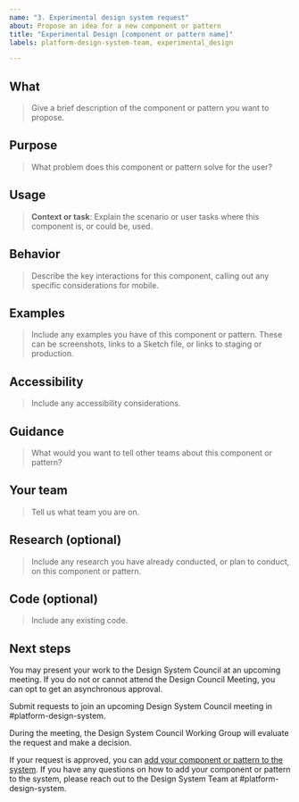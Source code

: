 ```yaml
---
name: "3. Experimental design system request"
about: Propose an idea for a new component or pattern
title: "Experimental Design [component or pattern name]"
labels: platform-design-system-team, experimental_design

---
```


## What

> Give a brief description of the component or pattern you want to propose.

## Purpose

> What problem does this component or pattern solve for the user?

## Usage

> **Context or task**: Explain the scenario or user tasks where this component is, or could be, used.

## Behavior

> Describe the key interactions for this component, calling out any specific considerations for mobile.

## Examples

> Include any examples you have of this component or pattern. These can be screenshots, links to a Sketch file, or links to staging or production.

## Accessibility

> Include any accessibility considerations.

## Guidance

> What would you want to tell other teams about this component or pattern?

## Your team

> Tell us what team you are on. 

## Research (optional)

> Include any research you have already conducted, or plan to conduct, on this component or pattern.

## Code (optional)

> Include any existing code.

## Next steps

You may present your work to the Design System Council at an upcoming meeting. If you do not or cannot attend the Design Council Meeting, you can opt to get an asynchronous approval.

Submit requests to join an upcoming Design System Council meeting in #platform-design-system.  

During the meeting, the Design System Council Working Group will evaluate the request and make a decision.

If your request is approved, you can [add your component or pattern to the system](https://design.va.gov/about/contributing-to-the-design-system/add-a-component-or-pattern-once-approved). If you have any questions on how to add your component or pattern to the system, please reach out to the Design System Team at #platform-design-system.
